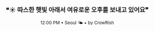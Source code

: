 <div align="center">

<br>

<h3>❝☀️ 따스한 햇빛 아래서 여유로운 오후를 보내고 있어요❞</h3>

<sub>12:00 PM • Seoul 🌤️ • by CrowRish</sub>

<br>

</div>